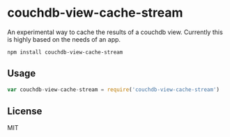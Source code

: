 # couchdb-view-cache-stream

An experimental way to cache the results of a couchdb view. Currently this is highly based on the needs of
an app.

```
npm install couchdb-view-cache-stream
```

## Usage

``` js
var couchdb-view-cache-stream = require('couchdb-view-cache-stream')
```

## License

MIT

